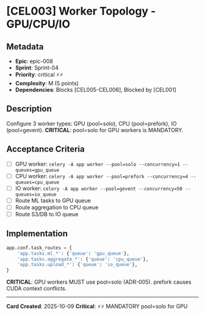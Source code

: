 # [CEL003] Worker Topology - GPU/CPU/IO

## Metadata

- **Epic**: epic-008
- **Sprint**: Sprint-04
- **Priority**: critical ⚡⚡
- **Complexity**: M (5 points)
- **Dependencies**: Blocks [CEL005-CEL006], Blocked by [CEL001]

## Description

Configure 3 worker types: GPU (pool=solo), CPU (pool=prefork), IO (pool=gevent). **CRITICAL**:
pool=solo for GPU workers is MANDATORY.

## Acceptance Criteria

- [ ] GPU worker: `celery -A app worker --pool=solo --concurrency=1 --queues=gpu_queue`
- [ ] CPU worker: `celery -A app worker --pool=prefork --concurrency=4 --queues=cpu_queue`
- [ ] IO worker: `celery -A app worker --pool=gevent --concurrency=50 --queues=io_queue`
- [ ] Route ML tasks to GPU queue
- [ ] Route aggregation to CPU queue
- [ ] Route S3/DB to IO queue

## Implementation

```python
app.conf.task_routes = {
    'app.tasks.ml_*': {'queue': 'gpu_queue'},
    'app.tasks.aggregate_*': {'queue': 'cpu_queue'},
    'app.tasks.upload_*': {'queue': 'io_queue'},
}
```

**CRITICAL**: GPU workers MUST use pool=solo (ADR-005). prefork causes CUDA context conflicts.

---
**Card Created**: 2025-10-09
**Critical**: ⚡⚡ MANDATORY pool=solo for GPU
